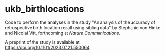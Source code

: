 # ukb_birthlocations

Code to perform the analyses in the study "An analysis of the accuracy of retrospective birth location recall using sibling data" by Stephanie von Hinke and Nicolai Vitt, forthcoming at _Nature Communications_. 

A preprint of the study is available at https://doi.org/10.1101/2023.07.21.550064.
